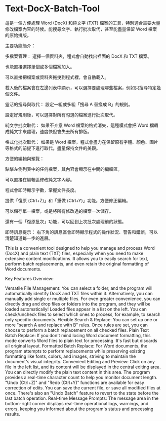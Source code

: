 # Text-DocX-Batch-Tool
這是一個方便處理 Word (DocX) 和純文字 (TXT) 檔案的工具，特別適合需要大量修改檔案內容的時候。能搜尋文字、執行批次取代，甚至能盡量保留 Word 檔案的原始排版。

主要功能簡介：

多檔案管理：
選擇一個資料夾，程式會自動找出裡面的 DocX 和 TXT 檔案。

也能直接選擇單個或多個檔案加入。

可以直接把檔案或資料夾拖曳到程式裡，會自動載入。

載入後的檔案會在左邊列表中顯示，可以選擇要處理哪些檔案，例如只搜尋特定幾個文件。

靈活的搜尋與取代：
設定一組或多組「搜尋 A 替換成 B」的規則。

設定好規則後，可以選擇對所有勾選的檔案進行批次取代。

純文字批次取代： 如果不介意 Word 檔案的格式消失，這種模式會把 Word 檔轉成純文字來處理，速度快但會失去所有排版。

格式化批次取代： 如果是 Word 檔案，程式會盡力在保留原有字體、顏色、圖片等格式的前提下進行取代，盡量保持文件的美觀。

方便的編輯與預覽：

點擊左側列表中的任何檔案，其內容會顯示在中間的編輯區。

可以直接在編輯區修改純文字內容。

程式會即時顯示字數，掌握文件長度。

提供「復原 (Ctrl+Z)」和「重做 (Ctrl+Y)」功能，方便修正編輯。

可以儲存單一檔案，或是將所有修改過的檔案一次儲存。

還有一個「復原批次」功能，可以回到上次批次處理前的狀態。

即時訊息提示：
右下角的訊息區會即時顯示程式的操作狀況、警告和錯誤，可以清楚知道每一步的進展。


This is a convenient tool designed to help you manage and process Word (DocX) and plain text (TXT) files, especially when you need to make extensive content modifications. It allows you to easily search for text, perform batch replacements, and even retain the original formatting of Word documents.

Key Features Overview:

Versatile File Management:
You can select a folder, and the program will automatically identify DocX and TXT files within it.
Alternatively, you can manually add single or multiple files.
For even greater convenience, you can directly drag and drop files or folders into the program, and they will be loaded automatically!
Loaded files appear in a list on the left. You can check/uncheck files to select which ones to process, for example, to search only specific documents.
Flexible Search & Replace:
You can set up one or more "search A and replace with B" rules.
Once rules are set, you can choose to perform a batch replacement on all checked files.
Plain Text Batch Replace: If you don't mind losing Word document formatting, this mode converts Word files to plain text for processing. It's fast but discards all original layout.
Formatted Batch Replace: For Word documents, the program attempts to perform replacements while preserving existing formatting like fonts, colors, and images, striving to maintain the document's visual integrity.
Convenient Editing and Preview:
Click on any file in the left list, and its content will be displayed in the central editing area.
You can directly modify the plain text content in this area.
The program provides a real-time character count to help you monitor document length.
"Undo (Ctrl+Z)" and "Redo (Ctrl+Y)" functions are available for easy correction of edits.
You can save the current file, or save all modified files at once.
There's also an "Undo Batch" feature to revert to the state before the last batch operation.
Real-time Message Prompts:
The message area in the bottom-right corner displays real-time operational logs, warnings, and errors, keeping you informed about the program's status and processing results.
